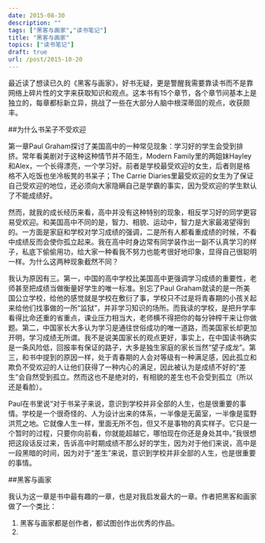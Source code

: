 ```yaml
---
date: 2015-08-30
description: ""
tags: ["黑客与画家","读书笔记"]
title: "黑客与画家"
topics: ["读书笔记"]
draft: true
url: /post/2015-10-20
---
```

最近读了想读已久的《黑客与画家》，好书无疑，更是警醒我需要靠读书而不是靠网络上碎片性的文字来获取知识和观点。这本书有15个章节，各个章节间基本上是独立的，每章都标新立异，挑战了一些在大部分人脑中根深蒂固的观点，收获颇丰。

##为什么书呆子不受欢迎

第一章Paul Graham探讨了美国高中的一种常见现象：学习好的学生会受到排挤。常年看美剧对于这种这种情节并不陌生，Modern Family里的两姐妹Hayley和Alex，一个长得漂亮，一个学习好。前者是学校最受欢迎的女生，后者则是格格不入吃饭也坐冷板凳的书呆子；The Carrie Diaries里最受欢迎的女生为了保证自己受欢迎的地位，还必须向大家隐瞒自己是学霸的事实，因为受欢迎的学生默认了不能成绩好。

然而，就我的成长经历来看，高中并没有这种特别的现象，相反学习好的同学更容易受欢迎。和美国高中不同的是，智力、相貌、运动中，智力是大家最渴望得到的。一方面是家庭和学校对学习成绩的强调，二是所有人都看重成绩的时候，不看中成绩反而会使你孤立起来。我在高中时身边常有同学装作出一副不认真学习的样子，私底下偷偷用功，给大家一种看我不努力也能考很好地印象，显得自己很聪明一样。为什么这两种现象截然不同？

我认为原因有三。第一，中国的高中学校比美国高中更强调学习成绩的重要性，老师甚至把成绩当做衡量好学生的唯一标准。别忘了Paul Graham就读的是一所美国公立学校，给他的感觉就是学校在敷衍了事，学校只不过是将青春期的小孩关起来给他们找事做的一所“监狱”，并非学习知识的场所。而我读的学校，是把升学率看得比命还重的省重点，课业压力相当大，老师横不得把你的每分钟榨干来让你做题。第二，中国家长大多认为学习是通往世俗成功的唯一道路，而美国家长却更加开明，学习成绩无所谓。我不是说美国家长的观点更好，事实上，在中国读书确实是一条风险低，回报率有保证的路子，大多是独生家庭的家长当然“望子成龙”。第三，和书中提到的原因一样，处于青春期的人会对等级有一种满足感，因此孤立和欺负不受欢迎的人让他们获得了一种内心的满足，因此被认为是成绩不好的“差生”会自然受到孤立。然而这也不是绝对的，有相貌的差生也不会受到孤立（所以还是看脸）。

Paul在书里说“对于书呆子来说，意识到学校并非全部的人生，也是很重要的事情。学校是一个很奇怪的、人为设计出来的体系，一半像是无菌室，一半像是蛮野洪荒之地。它就像人生一样，里面无所不包，但又不是事物的真实样子。它只是一个暂时的过程，只要你向前看，你就能超越它，哪怕现在你还是身处其中。”我很想把这段话反过来，告诉高中时期成绩不那么好的学生，因为对于他们来说，高中是一段黑暗的时间，因为对于“差生”来说，意识到学校并非全部的人生，也是很重要的事情。

##黑客与画家

我认为这一章是书中最有趣的一章，也是对我启发最大的一章。作者把黑客和画家做了一个类比：

1. 黑客与画家都是创作者，都试图创作出优秀的作品。
2. 